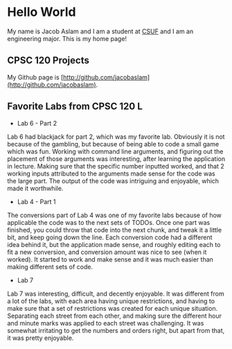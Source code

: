 # Hello World

My name is Jacob Aslam and I am a student at [CSUF](http://www.fullerton.edu/) and I am an engineering major. This is my home page!

## CPSC 120 Projects

My Github page is [http://github.com/jacobaslam](http://github.com/jacobaslam).

## Favorite Labs from CPSC 120 L

* Lab 6 - Part 2

Lab 6 had blackjack for part 2, which was my favorite lab. Obviously it is not because of the gambling, but because of being able to code a small game which was fun. Working with command line arguments, and figuring out the placement of those arguments was interesting, after learning the application in lecture. Making sure that the specific number inputted worked, and that 2 working inputs attributed to the arguments made sense for the code was the large part. The output of the code was intriguing and enjoyable, which made it worthwhile.

* Lab 4 - Part 1

The conversions part of Lab 4 was one of my favorite labs because of how applicable the code was to the next sets of TODOs. Once one part was finished, you could throw that code into the next chunk, and tweak it a little bit, and keep going down the line. Each conversion code had a different idea behind it, but the application made sense, and roughly editing each to fit a new conversion, and conversion amount was nice to see (when it worked). It started to work and make sense and it was much easier than making different sets of code.

* Lab 7 

Lab 7 was interesting, difficult, and decently enjoyable. It was different from a lot of the labs, with each area having unique restrictions, and having to make sure that a set of restrictions was created for each unique situation. Separating each street from each other, and making sure the different hour and minute marks was applied to each street was challenging. It was somewhat irritating to get the numbers and orders right, but apart from that, it was pretty enjoyable.
